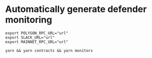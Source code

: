 # Automatically generate defender monitoring

```
export POLYGON_RPC_URL="url"
export SLACK_URL="url"
export MAINNET_RPC_URL="url"

yarn && yarn contracts && yarn monitors
```
